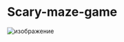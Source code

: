 # Scary-maze-game
![изображение](https://github.com/user-attachments/assets/8605919b-7fb7-47fc-bd45-23fad37a13a0)
